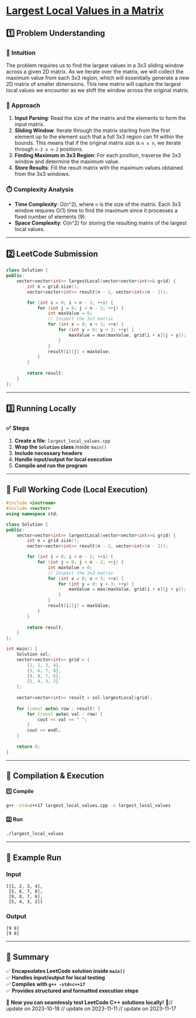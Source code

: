 # **[Largest Local Values in a Matrix](https://leetcode.com/problems/largest-local-values-in-a-matrix/description/)**  

## **1️⃣ Problem Understanding**  
### **📌 Intuition**  
The problem requires us to find the largest values in a 3x3 sliding window across a given 2D matrix. As we iterate over the matrix, we will collect the maximum value from each 3x3 region, which will essentially generate a new 2D matrix of smaller dimensions. This new matrix will capture the largest local values we encounter as we shift the window across the original matrix.

### **🚀 Approach**  
1. **Input Parsing**: Read the size of the matrix and the elements to form the input matrix.
2. **Sliding Window**: Iterate through the matrix starting from the first element up to the element such that a full 3x3 region can fit within the bounds. This means that if the original matrix size is `n x n`, we iterate through `n-2 x n-2` positions.
3. **Finding Maximum in 3x3 Region**: For each position, traverse the 3x3 window and determine the maximum value.
4. **Store Results**: Fill the result matrix with the maximum values obtained from the 3x3 windows.

### **⏱️ Complexity Analysis**  
- **Time Complexity**: O(n^2), where `n` is the size of the matrix. Each 3x3 window requires O(1) time to find the maximum since it processes a fixed number of elements (9).
- **Space Complexity**: O(n^2) for storing the resulting matrix of the largest local values.

---  

## **2️⃣ LeetCode Submission**  
```cpp
class Solution {
public:
    vector<vector<int>> largestLocal(vector<vector<int>>& grid) {
        int n = grid.size();
        vector<vector<int>> result(n - 2, vector<int>(n - 2));

        for (int i = 0; i < n - 2; ++i) {
            for (int j = 0; j < n - 2; ++j) {
                int maxValue = 0;
                // Inspect the 3x3 matrix
                for (int x = 0; x < 3; ++x) {
                    for (int y = 0; y < 3; ++y) {
                        maxValue = max(maxValue, grid[i + x][j + y]);
                    }
                }
                result[i][j] = maxValue;
            }
        }
        
        return result;
    }
};
```  

---  

## **3️⃣ Running Locally**  
### **✅ Steps**  
1. **Create a file**: `largest_local_values.cpp`  
2. **Wrap the `Solution` class** inside `main()`  
3. **Include necessary headers**  
4. **Handle input/output for local execution**  
5. **Compile and run the program**  

---  

## **📝 Full Working Code (Local Execution)**  
```cpp
#include <iostream>
#include <vector>
using namespace std;

class Solution {
public:
    vector<vector<int>> largestLocal(vector<vector<int>>& grid) {
        int n = grid.size();
        vector<vector<int>> result(n - 2, vector<int>(n - 2));

        for (int i = 0; i < n - 2; ++i) {
            for (int j = 0; j < n - 2; ++j) {
                int maxValue = 0;
                // Inspect the 3x3 matrix
                for (int x = 0; x < 3; ++x) {
                    for (int y = 0; y < 3; ++y) {
                        maxValue = max(maxValue, grid[i + x][j + y]);
                    }
                }
                result[i][j] = maxValue;
            }
        }
        
        return result;
    }
};

int main() {
    Solution sol;
    vector<vector<int>> grid = {
        {1, 2, 3, 4},
        {5, 6, 7, 8},
        {9, 8, 7, 6},
        {5, 4, 3, 2}
    };
    
    vector<vector<int>> result = sol.largestLocal(grid);
    
    for (const auto& row : result) {
        for (const auto& val : row) {
            cout << val << " ";
        }
        cout << endl;
    }
    
    return 0;
}
```  

---  

## **🔧 Compilation & Execution**  
#### **1️⃣ Compile**  
```bash
g++ -std=c++17 largest_local_values.cpp -o largest_local_values
```  

#### **2️⃣ Run**  
```bash
./largest_local_values
```  

---  

## **🎯 Example Run**  
### **Input**  
```
[[1, 2, 3, 4],
 [5, 6, 7, 8],
 [9, 8, 7, 6],
 [5, 4, 3, 2]]
```  
### **Output**  
```
[9 8]
[9 8]
```  

---  

## **📌 Summary**  
✅ **Encapsulates LeetCode solution inside `main()`**  
✅ **Handles input/output for local testing**  
✅ **Compiles with `g++ -std=c++17`**  
✅ **Provides structured and formatted execution steps**  

🚀 **Now you can seamlessly test LeetCode C++ solutions locally!** 🚀// update on 2023-10-18
// update on 2023-11-11
// update on 2023-11-17
